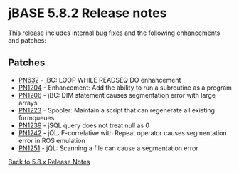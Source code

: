 # jBASE 5.8.2 Release notes

<PageHeader />

This release includes internal bug fixes and the following enhancements and patches:

## Patches

- [PN632](./pn632/README.md)   - jBC: LOOP WHILE READSEQ DO enhancement  
- [PN1204](./pn1204/README.md) - Enhancement: Add the ability to run a subroutine as a program  
- [PN1206](./pn1206/README.md) - jBC: DIM statement causes segmentation error with large arrays  
- [PN1223](./pn1223/README.md) - Spooler: Maintain a script that can regenerate all existing formqueues  
- [PN1239](./pn1239/README.md) - jSQL query does not treat null as 0  
- [PN1242](./pn1242/README.md) - jQL: F-correlative with Repeat operator causes segmentation error in ROS emulation
- [PN1251](./pn1251/README.md) - jQL: Scanning a file can cause a segmentation error  

[Back to 5.8.x Release Notes](./../README.md)
  
<PageFooter />
